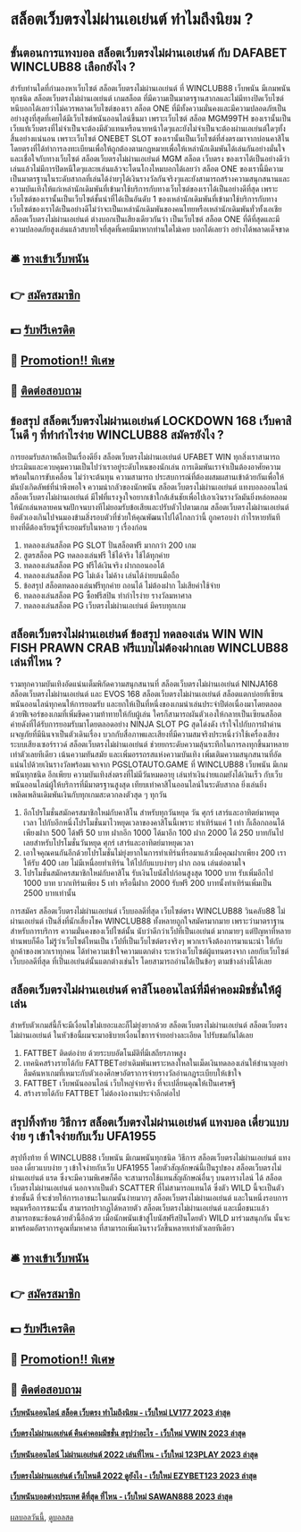 # สล็อตเว็บตรงไม่ผ่านเอเย่นต์ ทำไมถึงนิยม ?
## ขั้นตอนการแทงบอล สล็อตเว็บตรงไม่ผ่านเอเย่นต์ กับ DAFABET WINCLUB88 เลือกยังไง ?
สำรับท่านใดที่กำมองหาเว็บไซต์ สล็อตเว็บตรงไม่ผ่านเอเย่นต์ ที่ WINCLUB88 เว็บพนัน มีเกมพนันทุกชนิด สล็อตเว็บตรงไม่ผ่านเอเย่นต์ เกมสล็อต ที่มีความเป็นมาตรฐานสากลและไม่มีทางปิดเว็บไซต์หนีบอกได้เลยว่าไม่ควรพลาดเว็บไซต์ของเรา สล็อต ONE ที่มีทั้งความมั่นคงและมีความปลอดภัยเป็นอย่างสูงที่สุดที่เคยได้มีเว็บไซต์พนันออนไลน์ขึ้นมา เพราะเว็บไซต์ สล็อต MGM99TH ของเรานั้นเป็นเว็บแท้เว็บตรงที่ไม่จำเป็นจะต้องมีตัวแทนหรือนายหน้าใดๆและยังไม่จำเป็นจะต้องผ่านเอเย่นต์ใดๆทั้งสิ้นอย่างแน่นอน เพราะเว็บไซต์ ONEBET SLOT ของเรานั้นเป็นเว็บไซต์ที่ส่งตรงมาจากบ่อนคาสิโนโดยตรงที่ได้ทำการลงทะเบียนเพื่อให้ถูกต้องตามกฎหมายเพื่อให้เหล่านักเดิมพันได้เล่นกันอย่างมั่นใจและเชื่อใจกับทางเว็บไซต์ สล็อตเว็บตรงไม่ผ่านเอเย่นต์ MGM สล็อต เว็บตรง ของเราได้เป็นอย่างดีว่าเล่นแล้วไม่มีการปิดหนีใดๆและยเล่นแล้วจะโดนโกงไหมบอกได้เลยว่า สล็อต ONE ของเรานี้มีความเป็นมาตรฐานในระดับสากลที่เล่นได้ง่ายๆได้เงินรางวัลกันจริงๆและยังสามารถสร้างความสนุกสนานและความบันเทิงให้แก่เหล่านักเดิมพันที่เข้ามาใช้บริการกับทางเว็บไซต์ของเราได้เป็นอย่างดีที่สุด เพราะเว็บไซต์ของเรานั้นเป็นเว็บไซต์ชั้นนำที่ได้เป็นอันดับ 1 ของเหล่านักเดิมพันที่เข้ามาใช้บริการกับทางเว็บไซต์ของเราได้เป็นอย่างดีไม่ว่าจะเป็นเหล่านักเดิมพันของคนไทยหรือเหล่านักเดิมพันทั่วทั้งเอเชีย สล็อตเว็บตรงไม่ผ่านเอเย่นต์ ต่างบอกเป็นเสียงเดียวกันว่า เป็นเว็บไซต์ สล็อต ONE ที่ดีที่สุดและมีความปลอดภัยสูงเล่นแล้วสบายใจที่สุดที่เคยมีมาหากท่านใดไม่เคย บอกได้เลยว่า อย่างได้พลาดเด็จขาด

## 🛎 [ทางเข้าเว็บพนัน](https://bit.ly/3SdLNi2)
## 👉 [สมัครสมาชิก](https://bit.ly/3SdLNi2)
## 💵 [รับฟรีเครดิต](https://bit.ly/3dyRKHj)
## 👑 [Promotion!! พิเศษ](https://bit.ly/3dyRKHj)
## 📱 [ติดต่อสอบถาม](https://bit.ly/3dyRKHj)

## ข้อสรุป สล็อตเว็บตรงไม่ผ่านเอเย่นต์ LOCKDOWN 168 เว็บคาสิโนดี ๆ ที่ทำกำไรง่าย WINCLUB88 สมัครยังไง ?
การยอมรับสภาพถือเป็นเรื่องดียิ่ง สล็อตเว็บตรงไม่ผ่านเอเย่นต์ UFABET WIN ทุกสิ่งเราสามารถประเมินและควบคุมความเป็นไปว่าเราอยู่ระดับไหนของนักเล่น การเดิมพันเราจำเป็นต้องอาศัยความพร้อมในการขับเคลื่อน ไม่ว่าจะต้นทุน ความสามารถ ประสบการณ์ที่ต้องผสมผสานเข้าด้วยกันเพื่อให้มันบังเกิดลัพธ์ที่น่าพึงพอใจ ความน่ากลัวของนักพนัน สล็อตเว็บตรงไม่ผ่านเอเย่นต์ แทงบอลออนไลน์ สล็อตเว็บตรงไม่ผ่านเอเย่นต์ มีไฟที่แรงจูงใจอยากเข้าใกล้เส้นชัยเพื่อไปเอาเงินรางวัลมันยิ่งหล่อหลอมให้นักเล่นหลายคนจมปักจนบางทีไม่ยอมรับข้อเสียและปรับตัวไปตามเกม สล็อตเว็บตรงไม่ผ่านเอเย่นต์ ยึดตัวเองเกินไปจนมองข้ามสิ่งรอบตัวที่ช่วยให้คุณพัฒนาไปได้ไกลกว่านี้ ถูกครอบงำ กำไรหายทันที ทางที่ดีต้องเรียนรู้ที่จะยอมรับในหลาย ๆ เรื่องก่อน
1. ทดลองเล่นสล็อต PG SLOT ปั่นสล็อตฟรี มากกว่า 200 เกม
2. สูตรสล็อต PG ทดลองเล่นฟรี ใช้ได้จริง ใช้ได้ทุกค่าย
3. ทดลองเล่นสล็อต PG ฟรีได้เงินจริง ฝากถอนออโต้
4. ทดลองเล่นสล็อต PG ไม่เด้ง ไม่ค้าง เล่นได้ง่ายบนมือถือ
5. ข้อสรุป สล็อตทดลองเล่นฟรีทุกค่าย ถอนได้ ไม่ต้องฝาก ไม่เสียค่าใช้จ่าย
6. ทดลองเล่นสล็อต PG ซื้อฟรีสปิน ทำกำไรง่าย รางวัลมหาศาล
7. ทดลองเล่นสล็อต PG เว็บตรงไม่ผ่านเอเย่นต์ มีครบทุกเกม

## สล็อตเว็บตรงไม่ผ่านเอเย่นต์ ข้อสรุป ทดลองเล่น WIN WIN FISH PRAWN CRAB ฟรีแบบไม่ต้องฝากเลย WINCLUB88 เล่นที่ไหน ?
รวมทุกความบันเทิงอัดแน่นเต็มพิกัดความสนุกสนานที่ สล็อตเว็บตรงไม่ผ่านเอเย่นต์ NINJA168 สล็อตเว็บตรงไม่ผ่านเอเย่นต์ และ EVOS 168 สล็อตเว็บตรงไม่ผ่านเอเย่นต์ สล็อตแตกบ่อยที่เซียนพนันออนไลน์ทุกคนให้การยอมรับ และยกให้เป็นที่หนึ่งของเกมน่าเล่นประจำปีต่อเนื่องมาโดยตลอด ด้วยฟีเจอร์ของเกมที่เพิ่มขีดความท้าทายให้กับผู้เล่น ใครก็สามารถผันตัวเองให้กลายเป็นเซียนสล็อตค่ายดังที่ได้รับการยอมรับมาโดยตลอดอย่าง NINJA SLOT PG สุดโด่งดัง เร้าใจไปกับการฝ่าด่านผจญภัยที่มีนินจาเป็นตัวเดินเรื่อง บวกกับสื่อภาพและเสียงที่มีความสมจริงประหนึ่งว่าใช้เครื่องเสียงระบบเสียงเซอร์ราวด์ สล็อตเว็บตรงไม่ผ่านเอเย่นต์ ช่วยยกระดับความลุ้นระทึกในการลงทุกขึ้นมาหลายเท่าตัวเลยทีเดียว
เน้นความทันสมัย และเพิ่มอรรถรสแห่งความบันเทิง เพิ่มเติมความสนุกสนานที่อัดแน่นไปด้วยเงินรางวัลพร้อมแจกจาก PGSLOTAUTO.GAME ที่ WINCLUB88 เว็บพนัน มีเกมพนันทุกชนิด อีกเพียบ ความบันเทิงส่งตรงที่ไม่มีวันหมดอายุ เล่นทำเงินง่ายแถมยังได้เงินเร็ว กับเว็บพนันออนไลน์ผู้ให้บริการที่มีมาตรฐานสูงสุด เทียบเท่าคาสิโนออนไลน์ในระดับสากล ยิ่งเล่นยิ่งเพลิดเพลินเดิมพันเงินกับทุกเกมสะดวกลงตัวสุด ๆ ทุกวัน
1. อีกโปรโมชั่นสมักครสมาชิกใหม่กับคาสิโน สำหรับทุกวันหยุด วัน ศุกร์ เสาร์และอาทิตย์มาหยุดเวลา ไปกับอีกหนึ่งโปรโมชั่นมาไวหยุดเวลาของคาสิโนนี้เพราะ ทำเทิร์นแค่ 1 เท่า ก็เลือกถอนได้ เพียงฝาก 500 ได้ฟรี 50 บาท ฝากอีก 1000 ได้มาอีก 100 ฝาก 2000 ได้ 250 บาทกันไปเลยสำหรับโปรโมชั่นวันหยุด ศุกร์ เสาร์และอาทิตย์มาหยุดเวลา
2. เอาใจคุณคนกันอีกด้วยโปรโมชั่นไม่ยุ่งยากในการทำเทิร์นที่รอมาแล้วเมื่อคุณฝากเพียง 200 เราให้รับ 400 เลย ไม่มีเหนื่อยทำเทิร์น ให้ไปกับแบบง่ายๆ ฝาก ถอน เล่นต่อตามใจ
3. โปรโมชั่นสมักครสมาชิกใหม่กับคาสิโน รับเงินโบนัสไปก่อนสูงสุด 1000 บาท รับเพิ่มอีกไป 1000 บาท บวกเทิร์นเพียง 5 เท่า หรือนี้ฝาก 2000 รับฟรี 200 บาทนั้งทำเทิร์นเพิ่มเป็น 2500 บาทเท่านั้น

การสมัคร สล็อตเว็บตรงไม่ผ่านเอเย่นต์ เว็บบอลดีที่สุด เว็บไซต์ตรง WINCLUB88 วินคลับ88 ไม่ผ่านเอเย่นต์ เป็นสิ่งที่นักเสี่ยงโชค WINCLUB88 ทั้งหลายถูกใจสมัครมากมาย เพราะว่ามาตราฐานสำหรับการบริการ ความมั่นคงของเว็ปไซต์นั้น นับว่าดีกว่าเว็ปที่เป็นเอเย่นต์ มากมายๆ แต่ปัญหาที่หลายท่านพบก็คือ ไม่รู้ว่าเว็บไซต์ไหนเป็น เว็ปที่เป็นเว็บไซต์ตรงจริงๆ พวกเราจึงต้องการมาแนะนำ ให้กับลูกค้าของพวกเราทุกคน ได้ทำความเข้าใจความแตกต่าง ระหว่างเว็บไซต์ผู้แทนตรงจาก เลยกับเว็บไซต์  เว็บบอลดีที่สุด ที่เป็นเอเย่นต์นั้นแตกต่างเช่นไร โดยสามารถอ่านได้เป็นข้อๆ ตามข้างล่างนี้ได้เลย

## สล็อตเว็บตรงไม่ผ่านเอเย่นต์ คาสิโนออนไลน์ที่มีค่าคอมมิชชั่นให้ผู้เล่น
สำหรับตัวเกมส์นี้ก็จะมีเงื่อนไขไม่เยอะและก็ไม่ยุ่งยากด้วย สล็อตเว็บตรงไม่ผ่านเอเย่นต์ สล็อตเว็บตรงไม่ผ่านเอเย่นต์ ในหัวข้อนี้ผมจะมาอธิบายเงื่อนไขการจ่ายอย่างละเอียด ไปรับชมกันได้เลย
1. FATTBET ติดต่อง่าย ด้วยระบบอัตโนมัติที่มีเสถียรภาพสูง
2. เทคนิคสร้างรายได้กับ FATTBETอย่าเดิมพันเพราะหลงใหลในเม็ดเงินทดลองเล่นให้ชำนาญอย่าลืมค้นหาเกมที่เหมาะกับตัวเองศึกษาอัตราการจ่ายรางวัลอ่านกฎระเบียบให้เข้าใจ
3. FATTBET เว็บพนันออนไลน์ เว็บใหญ่จ่ายจริง ที่จะเปลี่ยนคุณให้เป็นเศรษฐี
4. สร้างรายได้กับ FATTBET ไม่ต้องง้องานประจำอีกต่อไป

## สรุปทิ้งท้าย วิธีการ สล็อตเว็บตรงไม่ผ่านเอเย่นต์ แทงบอล เดี่ยวแบบง่าย ๆ เข้าใจง่ายกับเว็บ UFA1955
สรุปทิ้งท้าย ที่ WINCLUB88 เว็บพนัน มีเกมพนันทุกชนิด วิธีการ สล็อตเว็บตรงไม่ผ่านเอเย่นต์ แทงบอล เดี่ยวแบบง่าย ๆ เข้าใจง่ายกับเว็บ UFA1955 โดยตัวสัญลักษณ์นี้เป็นรูปของ สล็อตเว็บตรงไม่ผ่านเอเย่นต์ แรด ซึ่งจะมีความพิเศษก็คือ จะสามารถใช้แทนสัญลักษณ์อื่นๆ บนตารางไลน์ ได้ สล็อตเว็บตรงไม่ผ่านเอเย่นต์ นอกจากเป็นตัว SCATTER ที่ไม่สามารถแทนได้ ซึ่งตัว WILD นี้จะเป็นตัวช่วยชั้นดี ที่จะช่วยให้การเอาชนะในเกมนั้นง่ายมากๆ สล็อตเว็บตรงไม่ผ่านเอเย่นต์ และในหนึ่งรอบการหมุนหรือการชนะนั้น สามารถปรากฏได้หลายตัว สล็อตเว็บตรงไม่ผ่านเอเย่นต์ และเมื่อชนะแล้ว สามารถชนะซ้อนด้วยตัวนี้อีกด้วย เมื่อนักพนันเข้าสู่โบนัสฟรีสปินโดยตัว WILD มาร่วมสนุกกัน นั้นจะมาพร้อมอัตราการคูณที่มหาศาล ที่สามารถเพิ่มเงินรางวัลขึ้นหลายเท่าตัวเลยทีเดียว

## 🛎 [ทางเข้าเว็บพนัน](https://bit.ly/3SdLNi2)
## 👉 [สมัครสมาชิก](https://bit.ly/3SdLNi2)
## 💵 [รับฟรีเครดิต](https://bit.ly/3dyRKHj)
## 👑 [Promotion!! พิเศษ](https://bit.ly/3dyRKHj)
## 📱 [ติดต่อสอบถาม](https://bit.ly/3dyRKHj)

#### [เว็บพนันออนไลน์ สล็อต เว็บตรง ทำไมถึงนิยม - เว็บใหม่ LV177 2023 ล่าสุด](https://atom.io/themes/เว็บพนันออนไลน์%20สล็อต%20เว็บตรง%20ทำไมถึงนิยม%20-%20เว็บใหม่%20lv177%202023%20ล่าสุด)
#### [เว็บตรงไม่ผ่านเอเย่นต์ คืนค่าคอมมิชชั่น สรุปว่าอะไร - เว็บใหม่ VWIN 2023 ล่าสุด](https://atom.io/themes/เว็บตรงไม่ผ่านเอเย่นต์%20คืนค่าคอมมิชชั่น%20สรุปว่าอะไร%20-%20เว็บใหม่%20vwin%202023%20ล่าสุด)
#### [เว็บพนันออนไลน์ ไม่ผ่านเอเย่นต์ 2022 เล่นที่ไหน - เว็บใหม่ 123PLAY 2023 ล่าสุด](https://atom.io/themes/เว็บพนันออนไลน์%20ไม่ผ่านเอเย่นต์%202022%20เล่นที่ไหน%20-%20เว็บใหม่%20123play%202023%20ล่าสุด)
#### [เว็บตรงไม่ผ่านเอเย่นต์ เว็บไหนดี 2022 ดูยังไง - เว็บใหม่ EZYBET123 2023 ล่าสุด](https://atom.io/themes/เว็บตรงไม่ผ่านเอเย่นต์%20เว็บไหนดี%202022%20ดูยังไง%20-%20เว็บใหม่%20ezybet123%202023%20ล่าสุด)
#### [เว็บพนันบอลต่างประเทศ ดีที่สุด ที่ไหน - เว็บใหม่ SAWAN888 2023 ล่าสุด](https://atom.io/themes/เว็บพนันบอลต่างประเทศ%20ดีที่สุด%20ที่ไหน%20-%20เว็บใหม่%20sawan888%202023%20ล่าสุด)

[ผลบอลวันนี้](https://siamsport.tv "ผลบอลวันนี้"), [ดูบอลสด](https://siamsport.tv/ดูบอลสด "ดูบอลสด")